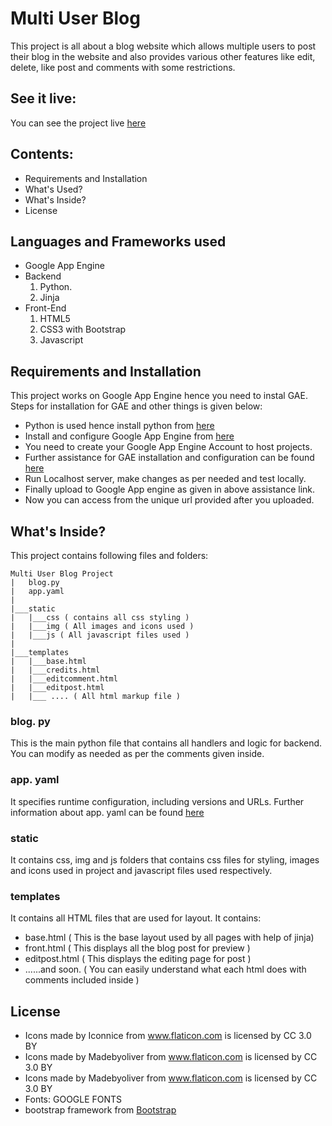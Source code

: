 # Multi User Blog
This project is all about a blog website which allows multiple users to post their blog in the website and also provides various other features like edit, delete, like post and comments with some restrictions.

## See it live:
You can see the project live [here](https://hello-world-156305.appspot.com/)
## Contents:
* Requirements and Installation
* What's Used?
* What's Inside?
* License

## Languages and Frameworks used
* Google App Engine
* Backend
    1) Python.
    2) Jinja
* Front-End
    1) HTML5
    2) CSS3 with Bootstrap
    3) Javascript

## Requirements and Installation
This project works on Google App Engine hence you need to instal GAE. Steps for installation for GAE and other things is given below: 
* Python is used hence install python from [here](https://www.python.org/downloads/)
* Install and configure Google App Engine from [here](https://cloud.google.com/appengine/downloads#Google_App_Engine_SDK_for_Python)
* You need to create your  Google App Engine Account to host projects.
* Further assistance for GAE installation and configuration can be found [here](https://drive.google.com/file/d/0Byu3UemwRffDbjd0SkdvajhIRW8/view)
* Run Localhost server, make changes as per needed and test locally.
* Finally upload to Google App engine as given in above assistance link.
* Now you can access from the unique url provided after you uploaded.

## What's Inside?
This project contains following files and folders:

```
Multi User Blog Project
|   blog.py
|   app.yaml
|
|___static
|   |___css ( contains all css styling )
|   |___img ( All images and icons used )
|   |___js ( All javascript files used )
|
|___templates 
|   |___base.html
|   |___credits.html
|   |___editcomment.html
|   |___editpost.html
|   |___ .... ( All html markup file )

```
### blog. py
This is the main python file that contains all handlers and logic for backend. You can modify as needed as per the comments given inside.
### app. yaml
It specifies runtime configuration, including versions and URLs. Further information about app. yaml can be found [here](https://cloud.google.com/appengine/docs/flexible/python/configuring-your-app-with-app-yaml) 
### static
It contains css, img and js folders that contains css files for styling, images and icons used in project and javascript files used respectively.

### templates
It contains all HTML files that are used for layout. It contains:
* base.html ( This is the base layout used by all pages with help of jinja)
* front.html ( This displays all the blog post for preview )
* editpost.html ( This displays the editing page for post )
* ......and soon. ( You can easily understand what each html does with comments included inside ) 

## License
* Icons made by Iconnice from www.flaticon.com is licensed by CC 3.0 BY
* Icons made by Madebyoliver from www.flaticon.com is licensed by CC 3.0 BY
* Icons made by Madebyoliver from www.flaticon.com is licensed by CC 3.0 BY
* Fonts: GOOGLE FONTS
* bootstrap framework from [Bootstrap](http://getbootstrap.com/)



